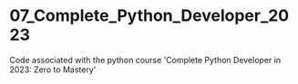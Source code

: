 # 07_Complete_Python_Developer_2023
Code associated with the python course 'Complete Python Developer in 2023: Zero to Mastery'
